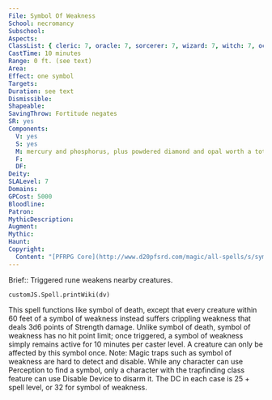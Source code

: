 ```yaml
---
File: Symbol Of Weakness
School: necromancy
Subschool: 
Aspects: 
ClassList: { cleric: 7, oracle: 7, sorcerer: 7, wizard: 7, witch: 7, occultist: 5 }
CastTime: 10 minutes
Range: 0 ft. (see text)
Area: 
Effect: one symbol
Targets: 
Duration: see text
Dismissible: 
Shapeable: 
SavingThrow: Fortitude negates
SR: yes
Components:
  V: yes
  S: yes
  M: mercury and phosphorus, plus powdered diamond and opal worth a total of 5,000 gp
  F: 
  DF: 
Deity: 
SLALevel: 7
Domains: 
GPCost: 5000
Bloodline: 
Patron: 
MythicDescription: 
Augment: 
Mythic: 
Haunt: 
Copyright:
  Content: "[PFRPG Core](http://www.d20pfsrd.com/magic/all-spells/s/symbol-of-weakness)"
---
```

Brief:: Triggered rune weakens nearby creatures.

```dataviewjs
customJS.Spell.printWiki(dv)
```

This spell functions like symbol of death, except that every creature within 60 feet of a symbol of weakness instead suffers crippling weakness that deals 3d6 points of Strength damage.  Unlike symbol of death, symbol of weakness has no hit point limit; once triggered, a symbol of weakness simply remains active for 10 minutes per caster level. A creature can only be affected by this symbol once.  Note: Magic traps such as symbol of weakness are hard to detect and disable. While any character can use Perception to find a symbol, only a character with the trapfinding class feature can use Disable Device to disarm it. The DC in each case is 25 + spell level, or 32 for symbol of weakness.
